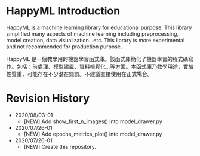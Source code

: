 # HappyML Introduction
HappyML is a machine learning library for educational purpose.  This library simplified many aspects of machine learning including preprocessing, model creation, data visualization...etc.  This library is more experimental and not recommended for production purpose.

HappyML 是一個教學用的機器學習函式庫。該函式庫簡化了機器學習的程式碼寫作。包括：前處理、模型建置、資料視覺化...等方面。本函式庫乃教學用途，實驗性質重，可能存在不少潛在錯誤。不建議直接使用在正式場合。



# Revision History

* 2020/08/03-01
  * [NEW] Add show_first_n_images() into model_drawer.py
* 2020/07/26-01
  * [NEW] Add epochs_metrics_plot() into model_drawer.py
* 2020/07/26-01
  * [NEW] Create this repository.
